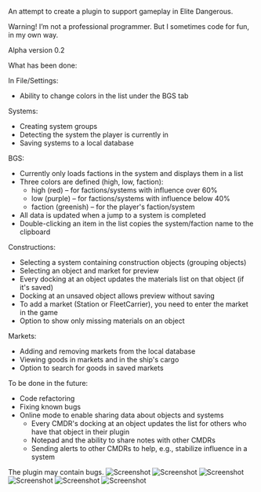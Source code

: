 
An attempt to create a plugin to support gameplay in Elite Dangerous.

Warning!
I’m not a professional programmer. But I sometimes code for fun, in my own way.

Alpha version 0.2

What has been done:

In File/Settings:
- Ability to change colors in the list under the BGS tab

Systems:
- Creating system groups
- Detecting the system the player is currently in
- Saving systems to a local database

BGS:
- Currently only loads factions in the system and displays them in a list
- Three colors are defined (high, low, faction):
  * high (red) – for factions/systems with influence over 60%
  * low (purple) – for factions/systems with influence below 40%
  * faction (greenish) – for the player's faction/system
- All data is updated when a jump to a system is completed
- Double-clicking an item in the list copies the system/faction name to the clipboard

Constructions:
- Selecting a system containing construction objects (grouping objects)
- Selecting an object and market for preview
- Every docking at an object updates the materials list on that object (if it's saved)
- Docking at an unsaved object allows preview without saving
- To add a market (Station or FleetCarrier), you need to enter the market in the game
- Option to show only missing materials on an object

Markets:
- Adding and removing markets from the local database
- Viewing goods in markets and in the ship's cargo
- Option to search for goods in saved markets

To be done in the future:
- Code refactoring
- Fixing known bugs
- Online mode to enable sharing data about objects and systems
  * Every CMDR's docking at an object updates the list for others who have that object in their plugin
  * Notepad and the ability to share notes with other CMDRs
  * Sending alerts to other CMDRs to help, e.g., stabilize influence in a system

The plugin may contain bugs.
![Screenshot](screens/bgs.png)
![Screenshot](screens/construct.png)
![Screenshot](screens/systems.png)
![Screenshot](screens/stations.png)
![Screenshot](screens/markets.png)
![Screenshot](screens/commodities_search.png)
